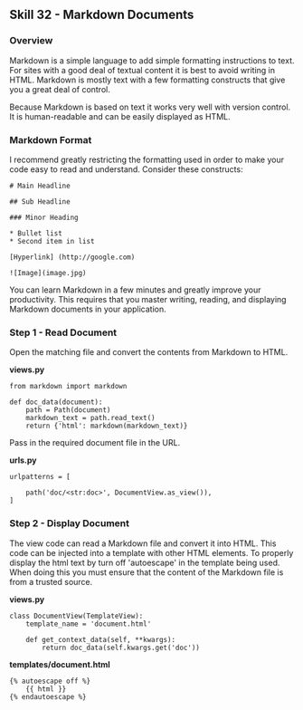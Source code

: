 ## Skill 32 - Markdown Documents 


### Overview

Markdown is a simple language to add simple formatting instructions to text.
For sites with a good deal of textual content it is best to avoid writing 
in HTML. Markdown is mostly text with a few formatting constructs that give
you a great deal of control.

Because Markdown is based on text it works very well with version control.
It is human-readable and can be easily displayed as HTML.


### Markdown Format

I recommend greatly restricting the formatting used in order to make your code easy to
read and understand. Consider these constructs:

    # Main Headline

    ## Sub Headline

    ### Minor Heading

    * Bullet list
    * Second item in list

    [Hyperlink] (http://google.com)

    ![Image](image.jpg)

You can learn Markdown in a few minutes and greatly improve your productivity.
This requires that you master writing, reading, and displaying Markdown 
documents in your application.



### Step 1 - Read Document

Open the matching file and convert the contents from Markdown to HTML.

**views.py**

    from markdown import markdown

    def doc_data(document):
        path = Path(document)
        markdown_text = path.read_text()
        return {'html': markdown(markdown_text)}


Pass in the required document file in the URL.

**urls.py**

    urlpatterns = [

        path('doc/<str:doc>', DocumentView.as_view()),
    ]




### Step 2 - Display Document

The view code can read a Markdown file and convert it into HTML.  This code can be injected into a
template with other HTML elements. To properly display the html text by turn off 'autoescape' in
the template being used.  When doing this you must ensure that the content of the Markdown file is
from a trusted source.


**views.py**

    class DocumentView(TemplateView):
        template_name = 'document.html'

        def get_context_data(self, **kwargs):
            return doc_data(self.kwargs.get('doc'))


**templates/document.html**

    {% autoescape off %}
        {{ html }}
    {% endautoescape %}

